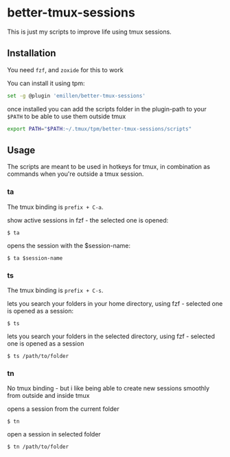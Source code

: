 # better-tmux-sessions

This is just my scripts to improve life using tmux sessions.

## Installation

You need `fzf`, and `zoxide` for this to work

You can install it using tpm:

```sh
set -g @plugin 'emillen/better-tmux-sessions'
```

once installed you can add the scripts folder in the plugin-path to your `$PATH` to be able to use them outside tmux

```sh
export PATH="$PATH:~/.tmux/tpm/better-tmux-sessions/scripts"
```

## Usage

The scripts are meant to be used in hotkeys for tmux, in combination as commands when you're outside a tmux session.

### ta

The tmux binding is `prefix + C-a`.

show active sessions in fzf - the selected one is opened:

```
$ ta
```

opens the session with the $session-name:

```
$ ta $session-name
```

### ts

The tmux binding is `prefix + C-s`.

lets you search your folders in your home directory, using fzf - selected one is opened as a session:

```
$ ts
```

lets you search your folders in the selected directory, using fzf - selected one is opened as a session

```
$ ts /path/to/folder
```

### tn

No tmux binding - but i like being able to create new sessions smoothly from outside and inside tmux

opens a session from the current folder

```shell
$ tn
```

open a session in selected folder

```shell
$ tn /path/to/folder
```
